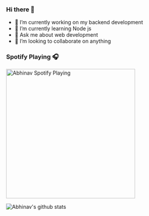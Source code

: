 ### Hi there 👋
- 🔭 I’m currently working on my backend development 
- 🌱 I’m currently learning Node js 
- 💬 Ask me about web development
- 👯 I’m looking to collaborate on anything 

### Spotify Playing 🎧
[<img src="https://now-playing-codestackr.vercel.app/api/spotify-playing" alt="Abhinav Spotify Playing" width="350" />](https://open.spotify.com/user/31mrvu3zknawz6ydckchmpugpeli)

![Abhinav's github stats](https://github-readme-stats.vercel.app/api?username=matrix101A&show_icons=true&theme=tokyonight)

<!--
**matrix101A/matrix101A** is a ✨ _special_ ✨ repository because its `README.md` (this file) appears on your GitHub profile.

Here are some ideas to get you started:

- 🔭 I’m currently working on my [e-commerce website] [https://github.com/matrix101A/MyAwesomeCart] !
- 🌱 I’m currently learning everything
- 👯 I’m looking to collaborate on ...
- 🤔 I’m looking for help with ...
- 💬 Ask me about web development
- 📫 How to reach me: ...
- 😄 Pronouns: ...
- ⚡ Fun fact: ...
-->
